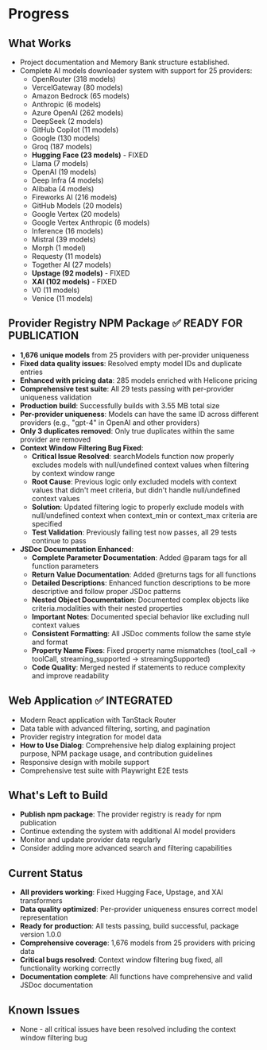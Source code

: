 # Progress

## What Works
- Project documentation and Memory Bank structure established.
- Complete AI models downloader system with support for 25 providers:
  - OpenRouter (318 models)
  - VercelGateway (80 models)
  - Amazon Bedrock (65 models)
  - Anthropic (6 models)
  - Azure OpenAI (262 models)
  - DeepSeek (2 models)
  - GitHub Copilot (11 models)
  - Google (130 models)
  - Groq (187 models)
  - **Hugging Face (23 models)** - FIXED
  - Llama (7 models)
  - OpenAI (19 models)
  - Deep Infra (4 models)
  - Alibaba (4 models)
  - Fireworks AI (216 models)
  - GitHub Models (20 models)
  - Google Vertex (20 models)
  - Google Vertex Anthropic (6 models)
  - Inference (16 models)
  - Mistral (39 models)
  - Morph (1 model)
  - Requesty (11 models)
  - Together AI (27 models)
  - **Upstage (92 models)** - FIXED
  - **XAI (102 models)** - FIXED
  - V0 (11 models)
  - Venice (11 models)

## Provider Registry NPM Package ✅ READY FOR PUBLICATION
- **1,676 unique models** from 25 providers with per-provider uniqueness
- **Fixed data quality issues**: Resolved empty model IDs and duplicate entries
- **Enhanced with pricing data**: 285 models enriched with Helicone pricing
- **Comprehensive test suite**: All 29 tests passing with per-provider uniqueness validation
- **Production build**: Successfully builds with 3.55 MB total size
- **Per-provider uniqueness**: Models can have the same ID across different providers (e.g., "gpt-4" in OpenAI and other providers)
- **Only 3 duplicates removed**: Only true duplicates within the same provider are removed
- **Context Window Filtering Bug Fixed**: 
  - **Critical Issue Resolved**: searchModels function now properly excludes models with null/undefined context values when filtering by context window range
  - **Root Cause**: Previous logic only excluded models with context values that didn't meet criteria, but didn't handle null/undefined context values
  - **Solution**: Updated filtering logic to properly exclude models with null/undefined context when context_min or context_max criteria are specified
  - **Test Validation**: Previously failing test now passes, all 29 tests continue to pass
- **JSDoc Documentation Enhanced**:
  - **Complete Parameter Documentation**: Added @param tags for all function parameters
  - **Return Value Documentation**: Added @returns tags for all functions
  - **Detailed Descriptions**: Enhanced function descriptions to be more descriptive and follow proper JSDoc patterns
  - **Nested Object Documentation**: Documented complex objects like criteria.modalities with their nested properties
  - **Important Notes**: Documented special behavior like excluding null context values
  - **Consistent Formatting**: All JSDoc comments follow the same style and format
  - **Property Name Fixes**: Fixed property name mismatches (tool_call → toolCall, streaming_supported → streamingSupported)
  - **Code Quality**: Merged nested if statements to reduce complexity and improve readability

## Web Application ✅ INTEGRATED
- Modern React application with TanStack Router
- Data table with advanced filtering, sorting, and pagination
- Provider registry integration for model data
- **How to Use Dialog**: Comprehensive help dialog explaining project purpose, NPM package usage, and contribution guidelines
- Responsive design with mobile support
- Comprehensive test suite with Playwright E2E tests

## What's Left to Build
- **Publish npm package**: The provider registry is ready for npm publication
- Continue extending the system with additional AI model providers
- Monitor and update provider data regularly
- Consider adding more advanced search and filtering capabilities

## Current Status
- **All providers working**: Fixed Hugging Face, Upstage, and XAI transformers
- **Data quality optimized**: Per-provider uniqueness ensures correct model representation
- **Ready for production**: All tests passing, build successful, package version 1.0.0
- **Comprehensive coverage**: 1,676 models from 25 providers with pricing data
- **Critical bugs resolved**: Context window filtering bug fixed, all functionality working correctly
- **Documentation complete**: All functions have comprehensive and valid JSDoc documentation

## Known Issues
- None - all critical issues have been resolved including the context window filtering bug 